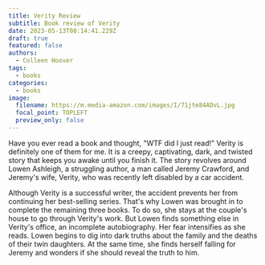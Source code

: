 ```yaml
---
title: Verity Review
subtitle: Book review of Verity
date: 2023-05-13T08:14:41.229Z
draft: true
featured: false
authors:
  - Colleen Hoover
tags:
  - books
categories:
  - books
image:
  filename: https://m.media-amazon.com/images/I/71jte84ADvL.jpg
  focal_point: TOPLEFT
  preview_only: false
---
```

Have you ever read a book and thought, "WTF did I just read!" Verity is definitely one of them for me. It is a creepy, captivating, dark, and twisted story that keeps you awake until you finish it. The story revolves around Lowen Ashleigh, a struggling author, a man called Jeremy Crawford, and Jeremy's wife, Verity, who was recently left disabled by a car accident.

Although Verity is a successful writer, the accident prevents her from continuing her best-selling series. That's why Lowen was brought in to complete the remaining three books. To do so, she stays at the couple's house to go through Verity's work. But Lowen finds something else in Verity's office, an incomplete autobiography. Her fear intensifies as she reads. Lowen begins to dig into dark truths about the family and the deaths of their twin daughters. At the same time, she finds herself falling for Jeremy and wonders if she should reveal the truth to him.